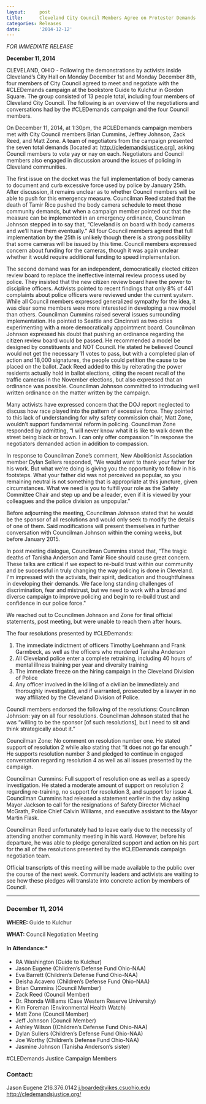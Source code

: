 ```yaml
---
layout:     post
title:      Cleveland City Council Members Agree on Protester Demands
categories: Releases
date:       '2014-12-12'
---
```


*FOR IMMEDIATE RELEASE*

**December 11, 2014**

CLEVELAND, OHIO - Following the demonstrations by activists inside Cleveland’s City Hall on Monday December 1st and Monday December 8th, four members of City Council agreed to meet and negotiate with the #CLEDemands campaign at the bookstore Guide to Kulchur in Gordon Square. The group consisted of 13 people total, including four members of Cleveland City Council. The following is an overview of the negotiations and conversations had by the #CLEDemands campaign and the four Council members.

On December 11, 2014, at 1:30pm, the #CLEDemands campaign members met with City Council members Brian Cummins, Jeffrey Johnson, Zack Reed, and Matt Zone.  A team of negotiators from the campaign presented the seven total demands [located at: http://cledemandsjustice.org], asking Council members to vote yay or nay on each. Negotiators and Council members also engaged in discussion around the issues of policing in Cleveland communities.

The first issue on the docket was the full implementation of body cameras to document and curb excessive force used by police by January 25th.  After discussion, it remains unclear as to whether Council members will be able to push for this emergency measure. Councilman Reed stated that the death of Tamir Rice pushed the body camera schedule to meet those community demands, but when a campaign member pointed out that the measure can be implemented in an emergency ordinance, Councilman Johnson stepped in to say that, “Cleveland is on board with body cameras and we’ll have them eventually.”  All four Council members agreed that full implementation by the 25th is unlikely though there is a strong possibility that some cameras will be issued by this time. Council members expressed concern about funding for the cameras, though it was again unclear whether it would require additional funding to speed implementation.

The second demand was for an independent, democratically elected citizen review board to replace the ineffective internal review process used by police. They insisted that the new citizen review board have the power to discipline officers. Activists pointed to recent findings that only 8% of 441 complaints about police officers were reviewed under the current system.  While all Council members expressed generalized sympathy for the idea, it was clear some members were more interested in developing a new model than others. Councilman Cummins raised several issues surrounding implementation. He pointed to Seattle and Cincinnati as two cities experimenting with a more democratically appointment board.  Councilman Johnson expressed his doubt that pushing an ordinance regarding the citizen review board would be passed. He recommended a model be designed by constituents and NOT Council. He stated he believed Council would not get the necessary 11 votes to pass, but with a completed plan of action and 18,000 signatures, the people could petition the cause to be placed on the ballot.  Zack Reed added to this by reiterating the power residents actually hold in ballot elections, citing the recent recall of the traffic cameras in the November elections, but also expressed that an ordinance was possible. Councilman Johnson committed to introducing well written ordinance on the matter written by the campaign.

Many activists have expressed concern that the DOJ report neglected to discuss how race played into the pattern of excessive force. They pointed to this lack of understanding for why safety commission chair, Matt Zone, wouldn’t support fundamental reform in policing. Councilman Zone responded by admitting, “I will never know what it is like to walk down the street being black or brown. I can only offer compassion.” In response the negotiators demanded action in addition to compassion. 

In response to Councilman Zone’s comment, New Abolitionist Association member Dylan Sellers responded, “We would want to thank your father for his work. But what we’re doing is giving you the opportunity to follow in his footsteps. What your father did was not perceived as popular, so you remaining neutral is not something that is appropriate at this juncture, given circumstances. What we need is you to fulfill your role as the Safety Committee Chair and step up and be a leader, even if it is viewed by your colleagues and the police division as unpopular.”

 

Before adjourning the meeting, Councilman Johnson stated that he would be the sponsor of all resolutions and would only seek to modify the details of one of them. Said modifications will present themselves in further conversation with Councilman Johnson within the coming weeks, but before January 2015.

 

In post meeting dialogue, Councilman Cummins stated that, “The tragic deaths of Tanisha Anderson and Tamir Rice should cause great concern.  These talks are critical if we expect to re-build trust within our community and be successful in truly changing the way policing is done in Cleveland.  I'm impressed with the activists, their spirit, dedication and thoughtfulness in developing their demands.  We face long standing challenges of discrimination, fear and mistrust, but we need to work with a broad and diverse campaign to improve policing and begin to re-build trust and confidence in our police force."

 

We reached out to Councilmen Johnson and Zone for final official statements, post meeting, but were unable to reach them after hours.

 

The four resolutions presented by #CLEDemands:


1. The immediate indictment of officers Timothy Loehmann and Frank Garmbeck, as well as the officers who murdered Tanisha Anderson
2. All Cleveland police enter a complete retraining, including 40 hours of mental illness training per year and diversity training
3. The immediate freeze on the hiring campaign in the Cleveland Division of Police
4. Any officer involved in the killing of a civilian be immediately and thoroughly investigated, and if warranted, prosecuted by a lawyer in no way affiliated by the Cleveland Division of Police.

Council members endorsed the following of the resolutions:
Councilman Johnson: yay on all four resolutions. Councilman Johnson stated that he was “willing to be the sponsor [of such resolutions], but I need to sit and think strategically about it.”

Councilman Zone: No comment on resolution number one. He stated support of resolution 2 while also stating that “it does not go far enough.” He supports resolution number 3 and pledged to continue in engaged conversation regarding resolution 4 as well as all issues presented by the campaign.

Councilman Cummins: Full support of resolution one as well as a speedy investigation. He stated a moderate amount of support on resolution 2 regarding re-training, no support for resolution 3, and support for issue 4. Councilman Cummins had released a statement earlier in the day asking Mayor Jackson to call for the resignations of Safety Director Michael McGrath, Police Chief Calvin Williams, and executive assistant to the Mayor Martin Flask.

Councilman Reed unfortunately had to leave early due to the necessity of attending another community meeting in his ward. However, before his departure, he was able to pledge generalized support and action on his part for the all of the resolutions presented by the #CLEDemands campaign negotiation team.
 

Official transcripts of this meeting will be made available to the public over the course of the next week. Community leaders and activists are waiting to see how these pledges will translate into concrete action by members of Council. 

 

----

 

### December 11, 2014 

**WHERE:** Guide to Kulchur

**WHAT:** Council Negotiation Meeting

 

#### In Attendance:*

* RA Washington (Guide to Kulchur)
* Jason Eugene (Children’s Defense Fund Ohio-NAA)
* Eva Barrett (Children’s Defense Fund Ohio-NAA)
* Deisha Acavero (Children’s Defense Fund Ohio-NAA)
* Brian Cummins (Council Member)
* Zack Reed (Council Member)
* Dr. Rhonda Williams (Case Western Reserve University)
* Kim Foreman (Environmental Health Watch)
* Matt Zone (Council Member)
* Jeff Johnson (Council Member)
* Ashley Wilson ((Children’s Defense Fund Ohio-NAA)
* Dylan Sullers (Children’s Defense Fund Ohio-NAA)
* Joe Worthy (Children’s Defense Fund Ohio-NAA)
* Jasmine Johnson (Tanisha Anderson’s sister)

 #CLEDemands Justice Campaign Members



 ###


### Contact:

 Jason Eugene
 216.376.0142
 j.boarde@vikes.csuohio.edu
 http://cledemandsjustice.org/ 
